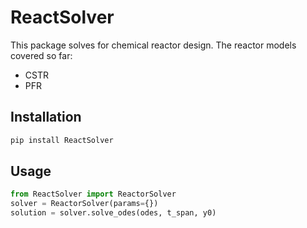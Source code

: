 # ReactSolver

This package solves for chemical reactor design. The reactor models covered so far:
- CSTR
- PFR

## Installation
```bash
pip install ReactSolver
```

## Usage
```python
from ReactSolver import ReactorSolver
solver = ReactorSolver(params={})
solution = solver.solve_odes(odes, t_span, y0)
```

